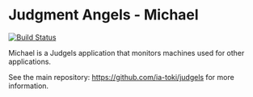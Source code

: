 # Judgment Angels - Michael

[![Build Status](https://travis-ci.org/ia-toki/judgels-michael.svg?branch=master)](https://travis-ci.org/ia-toki/judgels-michael)

Michael is a Judgels application that monitors machines used for other applications.

See the main repository: https://github.com/ia-toki/judgels for more information.
